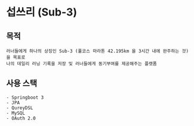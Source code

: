 # 섭쓰리 (Sub-3)

## 목적
```
러너들에게 하나의 상징인 Sub-3 (풀코스 마라톤 42.195km 을 3시간 내에 완주하는 것) 을 목표로 
나의 데일리 러닝 기록을 저장 및 러너들에게 동기부여를 제공해주는 플랫폼
```

## 사용 스택
```
- Springboot 3
- JPA
- QureyDSL
- MySQL
- OAuth 2.0
```
